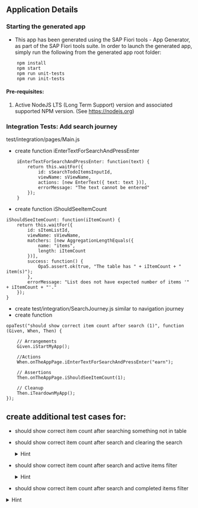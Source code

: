 ## Application Details

### Starting the generated app

- This app has been generated using the SAP Fiori tools - App Generator, as part of the SAP Fiori tools suite. In order to launch the generated app, simply run the following from the generated app root folder:

```
    npm install
    npm start
    npm run unit-tests
    npm run init-tests
```

#### Pre-requisites:

1. Active NodeJS LTS (Long Term Support) version and associated supported NPM version. (See https://nodejs.org)

### Integration Tests: Add search journey

test/integration/pages/Main.js

- create function iEnterTextForSearchAndPressEnter

```
    iEnterTextForSearchAndPressEnter: function(text) {
        return this.waitFor({
            id: sSearchTodoItemsInputId,
            viewName: sViewName,
            actions: [new EnterText({ text: text })],
            errorMessage: "The text cannot be entered"
        });
    }
```

- create function iShouldSeeItemCount

```
iShouldSeeItemCount: function(iItemCount) {
    return this.waitFor({
        id: sItemListId,
        viewName: sViewName,
        matchers: [new AggregationLengthEquals({
            name: "items",
            length: iItemCount
        })],
        success: function() {
            Opa5.assert.ok(true, "The table has " + iItemCount + " item(s)");
        },
        errorMessage: "List does not have expected number of items '" + iItemCount + "'."
    });
}
```

- create test/integration/SearchJourney.js similar to navigation journey
- create function

```
opaTest("should show correct item count after search (1)", function (Given, When, Then) {

    // Arrangements
    Given.iStartMyApp();

    //Actions
    When.onTheAppPage.iEnterTextForSearchAndPressEnter("earn");

    // Assertions
    Then.onTheAppPage.iShouldSeeItemCount(1);

    // Cleanup
    Then.iTeardownMyApp();
});
```

## create additional test cases for:

- should show correct item count after searching something not in table
- should show correct item count after search and clearing the search
  <details>
    <summary>Hint</summary>
    ```
      // Arrangements
      Given.iStartMyApp();

      //Actions
      When.onTheAppPage.iEnterTextForSearchAndPressEnter("earn")
          .and.iEnterTextForSearchAndPressEnter("");

      // Assertions
      Then.onTheAppPage.iShouldSeeItemCount(2);

      // Cleanup
      Then.iTeardownMyApp();

  ```
  </details>

  ```

- should show correct item count after search and active items filter
  <details>
    <summary>Hint</summary>
    ```
      // Arrangements
      Given.iStartMyApp();

      //Actions
      When.onTheAppPage.iEnterTextForSearchAndPressEnter("earn")
          .and.iFilterForItems("active");

      // Assertions
      Then.onTheAppPage.iShouldSeeItemCount(1);

      // Cleanup
      Then.iTeardownMyApp();

  ```
  </details>

  ```

- should show correct item count after search and completed items filter
<details>
  <summary>Hint</summary>
  ```
// Arrangements
Given.iStartMyApp();

//Actions
When.onTheAppPage.iEnterTextForSearchAndPressEnter("earn")
.and.iFilterForItems("completed");

// Assertions
Then.onTheAppPage.iShouldSeeItemCount(0);

// Cleanup
Then.iTeardownMyApp();

```
</details>

- should show correct item count after search and all items filter
<details>
<summary>Hint</summary>
```

    // Arrangements
    Given.iStartMyApp();

    //Actions
    When.onTheAppPage.iEnterTextForSearchAndPressEnter("earn")
        .and.iFilterForItems("all");

    // Assertions
    Then.onTheAppPage.iShouldSeeItemCount(1);

    // Cleanup
    Then.iTeardownMyApp();

```
</details>
```
